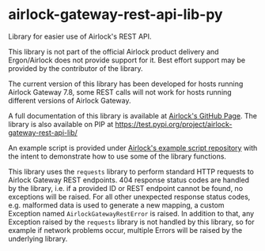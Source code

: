 # airlock-gateway-rest-api-lib-py

Library for easier use of Airlock's REST API.

This library is not part of the official Airlock product delivery and
Ergon/Airlock does not provide support for it. Best effort support may
be provided by the contributor of the library.

The current version of this library has been developed for hosts running 
Airlock Gateway 7.8, some REST calls will not work for hosts running different
versions of Airlock Gateway.

A full documentation of this library is available at [Airlock's GitHub Page](https://ergon.github.io/airlock-gateway-rest-api-lib-py).
The library is also available on PIP at https://test.pypi.org/project/airlock-gateway-rest-api-lib/

An example script is provided under [Airlock's example script repository](https://github.com/ergon/airlock-example-scripts)
with the intent to demonstrate how to use some of the library functions.

This library uses the `requests` library to perform standard HTTP requests
to Airlock Gateway REST endpoints.
404 response status codes are handled by the library, i.e. if a provided ID
or REST endpoint cannot be found, no exceptions will be raised.
For all other unexpected response status codes, e.g. malformed data is used to
generate a new mapping, a custom Exception named `AirlockGatewayRestError` is
raised.
In addition to that, any Exception raised by the `requests` library is not
handled by this library, so for example if network problems occur,
multiple Errors will be raised by the underlying library.
